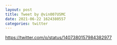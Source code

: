 ```yaml
--- 
layout: post 
title: Tweet by @vin007USMC 
date: 2021-06-22 1624380557 
categories: twitter 
--- 
```

https://twitter.com/o/status/1407380157984382977